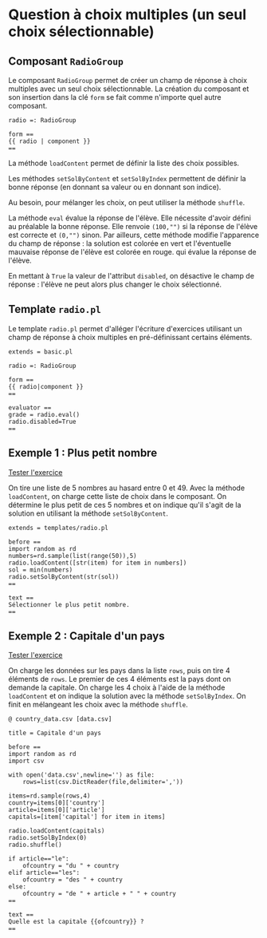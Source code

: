 # Question à choix multiples (un seul choix sélectionnable)

## Composant `RadioGroup`

Le composant `RadioGroup` permet de créer un champ de réponse à choix multiples avec un seul choix sélectionnable. La création du composant et son insertion dans la clé `form` se fait comme n'importe quel autre composant.

~~~
radio =: RadioGroup

form ==
{{ radio | component }}
==
~~~

La méthode `loadContent` permet de définir la liste des choix possibles.

Les méthodes `setSolByContent` et `setSolByIndex` permettent de définir la bonne réponse (en donnant sa valeur ou en donnant son indice).

Au besoin, pour mélanger les choix, on peut utiliser la méthode `shuffle`.

La méthode `eval` évalue la réponse de l'élève. Elle nécessite d'avoir défini au préalable la bonne réponse. Elle renvoie `(100,"")` si la réponse de l'élève est correcte et `(0,"")` sinon. Par ailleurs, cette méthode modifie l'apparence du champ de réponse : la solution est colorée en vert et l'éventuelle mauvaise réponse de l'élève est colorée en rouge. qui évalue la réponse de l'élève.
  
 En mettant à `True` la valeur de l'attribut `disabled`, on désactive le champ de réponse : l'élève ne peut alors plus changer le choix sélectionné.
  
## Template `radio.pl`

Le template `radio.pl` permet d'alléger l'écriture d'exercices utilisant un champ de réponse à choix multiples en pré-définissant certains éléments.

~~~
extends = basic.pl

radio =: RadioGroup

form ==
{{ radio|component }}
==

evaluator ==
grade = radio.eval()
radio.disabled=True
==
~~~

## Exemple 1 : Plus petit nombre

[Tester l'exercice](https://pl.u-pem.fr/filebrowser/demo/6898/)

On tire une liste de 5 nombres au hasard entre 0 et 49. Avec la méthode `loadContent`, on charge cette liste de choix dans le composant. On détermine le plus petit de ces 5 nombres et on indique qu'il s'agit de la solution en utilisant la méthode `setSolByContent`.

~~~
extends = templates/radio.pl

before ==
import random as rd
numbers=rd.sample(list(range(50)),5)
radio.loadContent([str(item) for item in numbers])
sol = min(numbers)
radio.setSolByContent(str(sol))
==

text ==
Sélectionner le plus petit nombre.
==
~~~

## Exemple 2 : Capitale d'un pays

[Tester l'exercice](https://pl.u-pem.fr/filebrowser/demo/6899/)

On charge les données sur les pays dans la liste `rows`, puis on tire 4 éléments de `rows`. Le premier de ces 4 éléments est la pays dont on demande la capitale. On charge les 4 choix à l'aide de la méthode `loadContent` et on indique la solution avec la méthode `setSolByIndex`. On finit en mélangeant les choix avec la méthode `shuffle`.

~~~
@ country_data.csv [data.csv]

title = Capitale d'un pays

before ==
import random as rd
import csv

with open('data.csv',newline='') as file:
    rows=list(csv.DictReader(file,delimiter=','))

items=rd.sample(rows,4)
country=items[0]['country']
article=items[0]['article']
capitals=[item['capital'] for item in items]

radio.loadContent(capitals)
radio.setSolByIndex(0)
radio.shuffle()

if article=="le":
    ofcountry = "du " + country
elif article=="les":
    ofcountry = "des " + country
else:
    ofcountry = "de " + article + " " + country
==

text ==
Quelle est la capitale {{ofcountry}} ?
==
~~~
